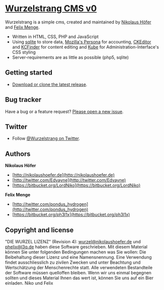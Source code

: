 # [Wurzelstrang CMS v0](https://bitbucket.org/LordNiko/1pagecms)

Wurzelstrang is a simple cms, created and maintained by [Nikolaus Höfer](https://bitbucket.org/LordNiko) and [Felix Menge](https://bitbucket.org/ph3l1x).

* Written in HTML, CSS, PHP and JavaScript
* Using [sqlite](https://sqlite.org/) to store data, [Mozilla's Persona](https://login.persona.org/) for accounting, [CKEditor](ckeditor.com) and [KCFinder](http://kcfinder.sunhater.com/) for content editing and [Kube](http://imperavi.com/kube/) for Administration-Interface's CSS styling
* Server-requirements are as little as possible (php5, sqlite)



## Getting started

* [Download or clone the latest release](https://bitbucket.org/LordNiko/1pagecms/).



## Bug tracker

Have a bug or a feature request? [Please open a new issue](https://bitbucket.org/LordNiko/1pagecms/issues).



## Twitter

* Follow [@Wurzelstrang on Twitter](http://twitter.com/wWrzelstrang).



## Authors

**Nikolaus Höfer**

+ [http://nikolaushoefer.de](http://nikolaushoefer.de)
+ [http://twitter.com/Edvayne](http://twitter.com/Edvayne)
+ [https://bitbucket.org/LordNiko](https://bitbucket.org/LordNiko)

**Felix Menge**

+ [http://twitter.com/pondus_hydrogen](http://twitter.com/pondus_hydrogen)
+ [https://bitbucket.org/ph3l1x](https://bitbucket.org/ph3l1x)



## Copyright and license

"DIE WURZEL LIZENZ" (Revision 4): <wurzel@nikolaushoefer.de> und <phelix@l3q.de> haben diese Software geschrieben. Mit diesem Material können Sie unter folgenden Bedingungen machen was Sie wollen: Die Beibehaltung dieser Lizenz und eine Namensnennung. Eine Verwendung findet ausschliesslich zu zivilen Zwecken und unter Beachtung und Wertschätzung der Menschenrechte statt. Alle verwendeten Bestandteile der Software müssen quelloffen bleiben. Wenn wir uns einmal begegnen sollten und dieses Material Ihnen das wert ist, können Sie uns auf ein Bier einladen.  Niko und Felix
